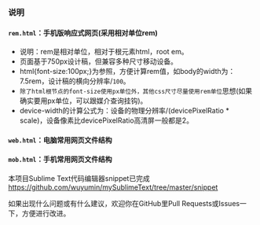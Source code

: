 ### 说明  
  
#### `rem.html`：手机版响应式网页(采用相对单位rem)  
* 说明：rem是相对单位，相对于根元素html，root em。  
* 页面基于750px设计稿，但兼容多种尺寸移动设备。  
* html{font-size:100px;}为参照，方便计算rem值，如body的width为：7.5rem，设计稿的横向分辨率/`100`。  
* `除了html根节点的font-size使用px单位外，其他css尺寸尽量使用rem单位`思想(如果确实要用px单位，可以跟媒介查询挂钩)。  
* device-width的计算公式为：设备的物理分辨率/(devicePixelRatio * scale)，设备像素比devicePixelRatio高清屏一般都是2。  
  
#### `web.html`：电脑常用网页文件结构  
  
#### `mob.html`：手机常用网页文件结构  
  
本项目Sublime Text代码编辑器snippet已完成 https://github.com/wuyumin/mySublimeText/tree/master/snippet
  
如果出现什么问题或有什么建议，欢迎你在GitHub里Pull Requests或Issues一下，方便进行改进。  
